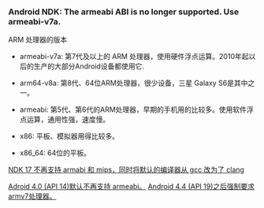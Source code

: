 ### Android NDK: The armeabi ABI is no longer supported. Use armeabi-v7a.

ARM 处理器的版本

- armeabi-v7a: 第7代及以上的 ARM 处理器，使用硬件浮点运算。2010年起以后的生产的大部分Android设备都使用它.

- arm64-v8a: 第8代、64位ARM处理器，很少设备，三星 Galaxy S6是其中之一。
- armeabi: 第5代、第6代的ARM处理器，早期的手机用的比较多。使用软件浮点运算，通用性强，速度慢。
- x86: 平板、模拟器用得比较多。
- x86_64: 64位的平板。


[NDK 17 不再支持 armabi 和 mips，同时将默认的编译器从 gcc 改为了 clang](https://github.com/android/ndk/wiki/Changelog-r17)


[Adroid 4.0 (API 14)默认不再支持 armeabi。](https://www.jianshu.com/p/4b1c2dd3c87f)
[Android 4.4 (API 19)之后强制要求armv7处理器。](https://stackoverflow.com/questions/10920747/android-cpu-arm-architectures)


